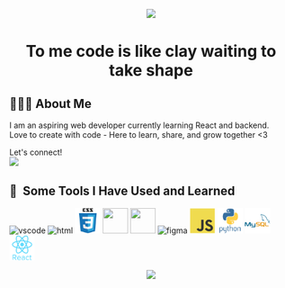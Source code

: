 <p align="center">
  <img src = "https://capsule-render.vercel.app/api?type=waving&height=100&color=0:af6ac4,100:c46b6a&text=Heyy!&fontColor=ffffff">
</p>
<h1 align="center">To me code is like clay waiting to take shape</h1>
<!-- <h1 align="center">Here to learn, share, and grow together ^_^</h1> -->

<h2>👩🏽‍💻 About Me</h2>
<p>
  I am an aspiring web developer currently learning React and backend.<br>
  Love to create with code - Here to learn, share, and grow together <3
</p>

<p>Let's connect!<br>
<a href="https://www.linkedin.com/in/nazeeha-kb/">
  <img height="50" src="https://user-images.githubusercontent.com/46517096/166973395-19676cd8-f8ec-4abf-83ff-da8243505b82.png"/>
</a>
</p>

<h2>🔨 &nbsp;Some Tools I Have Used and Learned</h2>
<p align="left">
  <img src="https://cdn.jsdelivr.net/gh/devicons/devicon/icons/vscode/vscode-original.svg" alt="vscode" width="45" height="45"/>
  <img src="https://cdn.jsdelivr.net/gh/devicons/devicon/icons/html5/html5-original.svg" alt="html" width="45" height="45"/>
  <img src="https://raw.githubusercontent.com/devicons/devicon/master/icons/css3/css3-original-wordmark.svg" alt="css3" width="45" height="45" />
  <img src="https://upload.wikimedia.org/wikipedia/commons/d/d5/Tailwind_CSS_Logo.svg" width="45" height="45" />
  <img src="https://cdn.jsdelivr.net/gh/devicons/devicon@latest/icons/bootstrap/bootstrap-original-wordmark.svg" width="45" height="45" />
  <img src="https://cdn.jsdelivr.net/gh/devicons/devicon/icons/figma/figma-original.svg" alt="figma" width="45" height="45"/>   
  <img src="https://raw.githubusercontent.com/devicons/devicon/master/icons/javascript/javascript-original.svg" alt="javascript" width="45" height="45" />
  <img src="https://raw.githubusercontent.com/devicons/devicon/master/icons/python/python-original-wordmark.svg" alt="python" width="45" height="45"/>
  <img src="https://raw.githubusercontent.com/devicons/devicon/master/icons/mysql/mysql-original-wordmark.svg" alt="mysql" width="45" height="45" />
    <img src="https://raw.githubusercontent.com/devicons/devicon/master/icons/react/react-original-wordmark.svg" alt="react" width="45" height="45" />

</p>
<p align="center">
  <img src="https://capsule-render.vercel.app/api?type=waving&height=100&section=footer&color=0:af6ac4,100:c46b6a&fontColor=ffffff"/>
</p>
